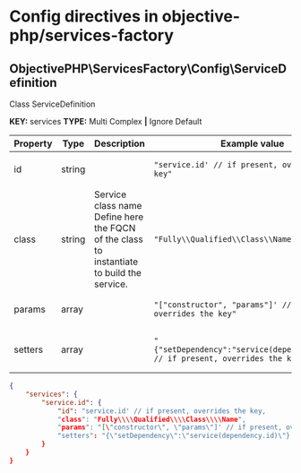 # Config directives in objective-php/services-factory 

## ObjectivePHP\ServicesFactory\Config\ServiceDefinition

Class ServiceDefinition


**KEY:** services **TYPE:** Multi Complex  **|** Ignore Default 



Property | Type | Description | Example value
--- | --- | --- | ---
id|string|<br/>|<pre><code class="json">"service.id' // if present, overrides the key"</code></pre>
class|string|Service class name<br/>Define here the FQCN of the class to instantiate to build the service.|<pre><code class="json">"Fully\\\\Qualified\\\\Class\\\\Name"</code></pre>
params|array|<br/>|<pre><code class="json">"[\"constructor\", \"params\"]' // if present, overrides the key"</code></pre>
setters|array|<br/>|<pre><code class="json">"{\"setDependency\":\"service(dependency.id)\"}' // if present, overrides the key"</code></pre>

```json  
{
    "services": {
        "service.id": {
            "id": "service.id' // if present, overrides the key,
            "class": "Fully\\\\Qualified\\\\Class\\\\Name",
            "params": "[\"constructor\", \"params\"]' // if present, overrides the key",
            "setters": "{\"setDependency\":\"service(dependency.id)\"}' // if present, overrides the key"
        }
    }
}
```
